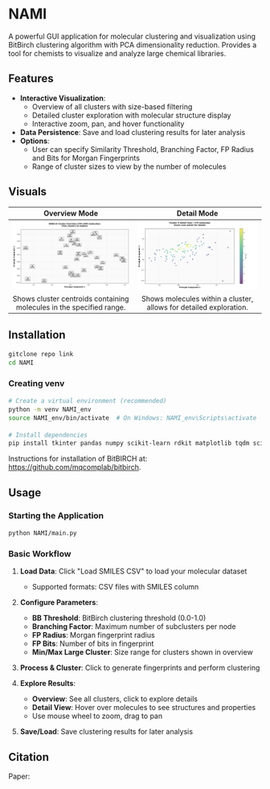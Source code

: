 # NAMI

A powerful GUI application for molecular clustering and visualization using BitBirch clustering algorithm with PCA dimensionality reduction. Provides a tool for chemists to visualize and analyze large chemical libraries.

## Features

- **Interactive Visualization**: 
  - Overview of all clusters with size-based filtering
  - Detailed cluster exploration with molecular structure display
  - Interactive zoom, pan, and hover functionality
- **Data Persistence**: Save and load clustering results for later analysis
- **Options**: 
   - User can specify Similarity Threshold, Branching Factor, FP Radius and Bits for Morgan Fingerprints
   - Range of cluster sizes to view by the number of molecules

## Visuals
<p align="center">

| Overview Mode | Detail Mode |
|:-------------:|:-----------:|
| ![Overview Mode](images/overview.png) | ![Detail Mode](images/detail.png) |
| Shows cluster centroids containing molecules in the specified range. | Shows molecules within a cluster, allows for detailed exploration. |

</p>

## Installation

```bash
gitclone repo link
cd NAMI
```


### Creating venv
```bash
# Create a virtual environment (recommended)
python -m venv NAMI_env
source NAMI_env/bin/activate  # On Windows: NAMI_env\Scripts\activate

# Install dependencies
pip install tkinter pandas numpy scikit-learn rdkit matplotlib tqdm scipy mplcursors pillow
```
Instructions for installation of BitBIRCH at: https://github.com/mqcomplab/bitbirch.


## Usage

### Starting the Application

```bash
python NAMI/main.py
```
### Basic Workflow

1. **Load Data**: Click "Load SMILES CSV" to load your molecular dataset
   - Supported formats: CSV files with SMILES column

2. **Configure Parameters**:
   - **BB Threshold**: BitBirch clustering threshold (0.0-1.0)
   - **Branching Factor**: Maximum number of subclusters per node
   - **FP Radius**: Morgan fingerprint radius
   - **FP Bits**: Number of bits in fingerprint
   - **Min/Max Large Cluster**: Size range for clusters shown in overview

3. **Process & Cluster**: Click to generate fingerprints and perform clustering

4. **Explore Results**:
   - **Overview**: See all clusters, click to explore details
   - **Detail View**: Hover over molecules to see structures and properties
   - Use mouse wheel to zoom, drag to pan

5. **Save/Load**: Save clustering results for later analysis

## Citation

Paper: 



